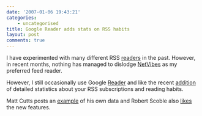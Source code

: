 ```yaml
---
date: '2007-01-06 19:43:21'
categories:
    - uncategorised
title: Google Reader adds stats on RSS habits
layout: post
comments: true
---
```

I have experimented with many different RSS
[readers](http://www.nbrightside.com/blog/2005/12/13/comparison-of-rss-readers/)
in the past. However, in recent months, nothing has managed to dislodge
[NetVibes](http://www.nbrightside.com/blog/2006/05/25/good-vibes-from-netvibes/)
as my preferred feed reader.

However, I still occasionally use Google
[Reader](http://reader.google.com/) and like the recent
[addition](http://googlereader.blogspot.com/2007/01/i-like-big-charts-and-i-cannot-lie.html)
of detailed statistics about your RSS subscriptions and reading habits.

Matt Cutts posts an
[example](http://www.mattcutts.com/blog/new-reader-trends-page/) of his
own data and Robert Scoble also
[likes](http://scobleizer.com/2007/01/03/25000-items-read-on-google-reader/)
the new features.
